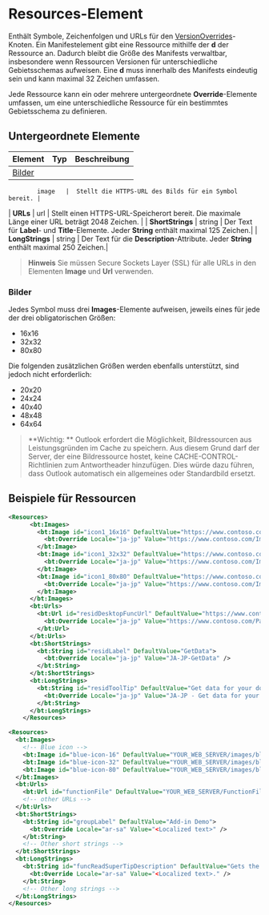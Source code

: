 # Resources-Element

Enthält Symbole, Zeichenfolgen und URLs für den [VersionOverrides](./versionoverrides.md)-Knoten. Ein Manifestelement gibt eine Ressource mithilfe der **d** der Ressource an. Dadurch bleibt die Größe des Manifests verwaltbar, insbesondere wenn Ressourcen Versionen für unterschiedliche Gebietsschemas aufweisen. Eine **d** muss innerhalb des Manifests eindeutig sein und kann maximal 32 Zeichen umfassen.

Jede Ressource kann ein oder mehrere untergeordnete **Override**-Elemente umfassen, um eine unterschiedliche Ressource für ein bestimmtes Gebietsschema zu definieren.

## Untergeordnete Elemente

|  Element |  Typ  |  Beschreibung  |
|:-----|:-----|:-----|
|  [Bilder](#bilder)            |  
            image   |  Stellt die HTTPS-URL des Bilds für ein Symbol bereit. |
|  **URLs**                |  url     |  Stellt einen HTTPS-URL-Speicherort bereit. Die maximale Länge einer URL beträgt 2048 Zeichen. |
|  **ShortStrings** |  string  |  Der Text für **Label**- und **Title**-Elemente. Jeder **String** enthält maximal 125 Zeichen.|
|  **LongStrings**  |  string  | Der Text für die **Description**-Attribute. Jeder **String** enthält maximal 250 Zeichen.|

>**Hinweis**  Sie müssen Secure Sockets Layer (SSL) für alle URLs in den Elementen  **Image** und **Url** verwenden.

### Bilder
Jedes Symbol muss drei  **Images**-Elemente aufweisen, jeweils eines für jede der drei obligatorischen Größen:
- 16x16
- 32x32
- 80x80

Die folgenden zusätzlichen Größen werden ebenfalls unterstützt, sind jedoch nicht erforderlich:
- 20x20
- 24x24
- 40x40
- 48x48
- 64x64

> **Wichtig: ** Outlook erfordert die Möglichkeit, Bildressourcen aus Leistungsgründen im Cache zu speichern. Aus diesem Grund darf der Server, der eine Bildressource hostet, keine CACHE-CONTROL-Richtlinien zum Antwortheader hinzufügen. Dies würde dazu führen, dass Outlook automatisch ein allgemeines oder Standardbild ersetzt.    


## Beispiele für Ressourcen 

```XML
<Resources>
      <bt:Images>
        <bt:Image id="icon1_16x16" DefaultValue="https://www.contoso.com/Images/icon_default.png">
          <bt:Override Locale="ja-jp" Value="https://www.contoso.com/Images/ja-jp16-icon_default.png" />
        </bt:Image>
        <bt:Image id="icon1_32x32" DefaultValue="https://www.contoso.com/Images/icon_default.png">
          <bt:Override Locale="ja-jp" Value="https://www.contoso.com/Images/ja-jp32-icon_default.png" />
        </bt:Image>
        <bt:Image id="icon1_80x80" DefaultValue="https://www.contoso.com/Images/icon_default.png">
          <bt:Override Locale="ja-jp" Value="https://www.contoso.com/Images/ja-jp80-icon_default.png" />
        </bt:Image>
      </bt:Images>
      <bt:Urls>
        <bt:Url id="residDesktopFuncUrl" DefaultValue="https://www.contoso.com/Pages/Home.aspx">
          <bt:Override Locale="ja-jp" Value="https://www.contoso.com/Pages/Home.aspx" />
        </bt:Url>
      </bt:Urls>
      <bt:ShortStrings>
        <bt:String id="residLabel" DefaultValue="GetData">
          <bt:Override Locale="ja-jp" Value="JA-JP-GetData" />
        </bt:String>
      </bt:ShortStrings>
      <bt:LongStrings>
        <bt:String id="residToolTip" DefaultValue="Get data for your document.">
          <bt:Override Locale="ja-jp" Value="JA-JP - Get data for your document." />
        </bt:String>
      </bt:LongStrings>
    </Resources>
```


```xml
<Resources>
  <bt:Images>
    <!-- Blue icon -->
    <bt:Image id="blue-icon-16" DefaultValue="YOUR_WEB_SERVER/images/blue-16.png"/>
    <bt:Image id="blue-icon-32" DefaultValue="YOUR_WEB_SERVER/images/blue-32.png"/>
    <bt:Image id="blue-icon-80" DefaultValue="YOUR_WEB_SERVER/images/blue-80.png"/>
  </bt:Images>
  <bt:Urls>
    <bt:Url id="functionFile" DefaultValue="YOUR_WEB_SERVER/FunctionFile/Functions.html"/>
    <!-- other URLs -->
  </bt:Urls>
  <bt:ShortStrings>
    <bt:String id="groupLabel" DefaultValue="Add-in Demo">
      <bt:Override Locale="ar-sa" Value="<Localized text>" />
    </bt:String>
    <!-- Other short strings -->
  </bt:ShortStrings>
  <bt:LongStrings>
    <bt:String id="funcReadSuperTipDescription" DefaultValue="Gets the subject of the message or appointment.">
      <bt:Override Locale="ar-sa" Value="<Localized text>." />
    </bt:String>
    <!-- Other long strings -->
  </bt:LongStrings>
</Resources>
```

